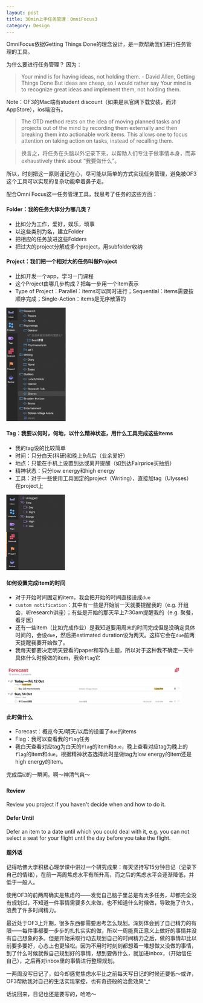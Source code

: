 ```yaml
---
layout: post
title: 30min上手任务管理：OmniFocus3
category: Design
--- 
```


OmniFocus依据Getting Things Done的理念设计，是一款帮助我们进行任务管理的工具。

为什么要进行任务管理？ 因为：
> Your mind is for having ideas, not holding them. - David Allen, Getting Things Done
But ideas are cheap, so I would rather say 
> Your mind is to recognize great ideas and implement them, not holding them.

Note：OF3的Mac端有student discount（如果是从官网下载安装，而非AppStore），ios端没有。

>The GTD method rests on the idea of moving planned tasks and projects out of the mind by recording them externally and then breaking them into actionable work items. This allows one to focus attention on taking action on tasks, instead of recalling them.

> 换言之，将任务在头脑以外记录下来，以帮助人们专注于做事情本身，而非exhaustively think about “我要做什么”。

所以，时刻把这一原则谨记在心，尽可能以简单的方式实现任务管理，避免被OF3这个工具可以实现的复杂功能牵着鼻子走。

配合Omni Focus这一任务管理工具，我思考了任务的这些方面：

#### Folder：我的任务大体分为哪几类？
- 比如分为工作，爱好，娱乐，琐事
- 以这些类别为名，建立Folder
- 把相应的任务放进这些Folders
- 把过大的project分解成多个project，用subfolder收纳

#### Project：我们把一个相对大的任务叫做Project
- 比如开发一个app，学习一门课程
- 这个Project由哪几步构成？把每一步用一个item表示
- Type of Project：Parallel：items可以同时进行；Sequential：items需要按顺序完成；Single-Action：items是无序散落的

<a name="tag1"><img src="/assets/img/Projects.png" height="300"/></a>

#### Tag：我要以何时，何地，以什么精神状态，用什么工具完成这些items
- 我的tag设的比较简单
- 时间：只分白天(科研)和晚上9点后（业余爱好）
- 地点：只能在手机上设置到达或离开提醒（如到达Fairprice买抽纸）
- 精神状态：只分low energy和high energy
- 工具：对于一些使用工具固定的project（Writing），直接加tag（Ulysses）在project上

<a name="tag1"><img src="/assets/img/Tags.png" height="200"/></a>

#### 如何设置完成item的时间
- 对于开始时间固定的item，我会把开始的时间直接设成`due`
- `custom notification`：其中有一些是开始前一天就要提醒我的（e.g. 开组会，听research讲座）；有些是开始的那天早上7:30am提醒我的（e.g. 聚餐，看牙医）
- 还有一些item（比如完成作业）是我知道要用周末的时间完成但是没确定具体时间的，会设`due`，然后把estimated duration设为两天。这样它会在`due`前两天提醒我要开始做了。
- 我每天都要决定明天要看的paper和写作主题，所以对于这种我不确定一天中具体什么时候做的item，我会`flag`它

<a name="tag1"><img src="/assets/img/dues.png" height="100"/></a>

#### 此时做什么
- Forecast：概览今天/明天/以后的设置了`due`的items
- Flag：我可以查看我的`flag`任务
- 我白天查看对应tag为白天的`flag`的item和`due`，晚上查看对应tag为晚上的`flag`的item和`due`。根据精神状态选择此时是做tag为low energy的item还是high energy的item。

完成后☑️的一瞬间。啊～神清气爽～


#### Review
Review you project if you haven't decide when and how to do it.

#### Defer Until
Defer an item to a date until which you could deal with it, e.g. you can not select a seat for your flight until the day before you take the flight.

#### 题外话
记得哈佛大学积极心理学课中讲过一个研究成果：每天坚持写15分钟日记（记录下自己的情绪），在前一两周焦虑水平有所升高，而之后的焦虑水平会逐渐降低，并低于一般人。

使用OF3的前两周确实是焦虑的——发觉自己脑子里总是有太多任务，却都完全没有规划过，不知道一件事情需要多久来做，也不知道什么时候做，导致拖了许久，浪费了许多时间精力。

最近处于OF3上升期，很多东西都需要思考怎么规划。深刻体会到了自己精力的有限——每件事都要一步步的扎扎实实的做，所以一周能真正意义上做好的事情并没有自己想象的多。但是开始采取行动去规划自己的时间精力之后，做的事情却比以前要多要好，心态上也更轻松。因为不用时时刻刻都想着一堆想做又没做的事情，到了什么时候就做自己规划好的事情，想到要做什么，就加进inbox，（开始信任自己），之后再对inbox里的事情进行整理规划。

一两周没写日记了，如今却感觉焦虑水平比之前每天写日记的时候还要低～或许，OF3帮助我对自己的生活实现掌控，也有奇迹般的治愈效果^_^

话说回来，日记也还是要写的，哈哈～












